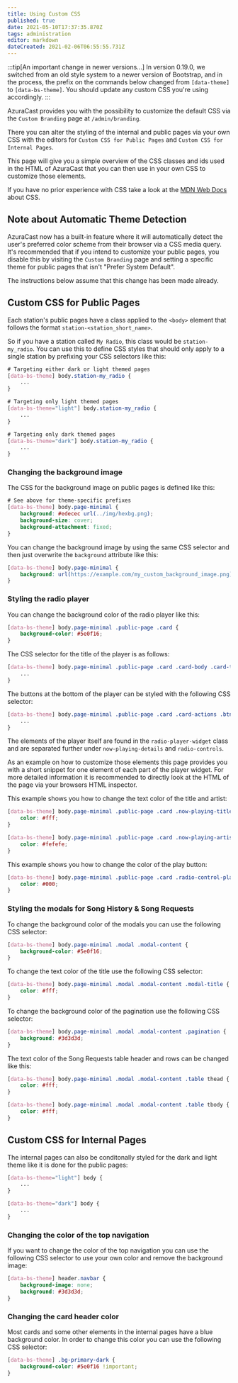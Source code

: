 ```yaml
---
title: Using Custom CSS
published: true
date: 2021-05-10T17:37:35.870Z
tags: administration
editor: markdown
dateCreated: 2021-02-06T06:55:55.731Z
---
```


:::tip[An important change in newer versions...]
In version 0.19.0, we switched from an old style system to a newer version of Bootstrap, and in the process, the prefix on the commands below changed from `[data-theme]` to `[data-bs-theme]`. You should update any custom CSS you're using accordingly.
:::

AzuraCast provides you with the possibility to customize the default CSS via the `Custom Branding` page at `/admin/branding`.

There you can alter the styling of the internal and public pages via your own CSS with the editors for `Custom CSS for Public Pages` and `Custom CSS for Internal Pages`.

This page will give you a simple overview of the CSS classes and ids used in the HTML of AzuraCast that you can then use in your own CSS to customize those elements.

If you have no prior experience with CSS take a look at the [MDN Web Docs](https://developer.mozilla.org/en-US/docs/Web/CSS) about CSS.

## Note about Automatic Theme Detection

AzuraCast now has a built-in feature where it will automatically detect the user's preferred color scheme from their browser via a CSS media query. It's recommended that if you intend to customize your public pages, you disable this by visiting the `Custom Branding` page and setting a specific theme for public pages that isn't "Prefer System Default".

The instructions below assume that this change has been made already.

## Custom CSS for Public Pages

Each station's public pages have a class applied to the `<body>` element that follows the format `station-<station_short_name>`.

So if you have a station called `My Radio`, this class would be `station-my_radio`. You can use this to define CSS styles that should only apply to a single station by prefixing your CSS selectors like this:

```css
# Targeting either dark or light themed pages
[data-bs-theme] body.station-my_radio {
    ...
}

# Targeting only light themed pages
[data-bs-theme="light"] body.station-my_radio {
    ...
}

# Targeting only dark themed pages
[data-bs-theme="dark"] body.station-my_radio {
    ...
}
```

### Changing the background image

The CSS for the background image on public pages is defined like this:

```css
# See above for theme-specific prefixes
[data-bs-theme] body.page-minimal {
    background: #edecec url(../img/hexbg.png);
    background-size: cover;
    background-attachment: fixed;
}
```

You can change the background image by using the same CSS selector and then just overwrite the `background` attribute like this:

```css
[data-bs-theme] body.page-minimal {
    background: url(https://example.com/my_custom_background_image.png);
}
```

### Styling the radio player

You can change the background color of the radio player like this:

```css
[data-bs-theme] body.page-minimal .public-page .card {
    background-color: #5e0f16;
}
```

The CSS selector for the title of the player is as follows:

```css
[data-bs-theme] body.page-minimal .public-page .card .card-body .card-title {
    ...
}
```

The buttons at the bottom of the player can be styled with the following CSS selector:

```css
[data-bs-theme] body.page-minimal .public-page .card .card-actions .btn {
    ...
}
```

The elements of the player itself are found in the `radio-player-widget` class and are separated further under `now-playing-details` and `radio-controls`.

As an example on how to customize those elements this page provides you with a short snippet for one element of each part of the player widget. For more detailed information it is recommended to directly look at the HTML of the page via your browsers HTML inspector.

This example shows you how to change the text color of the title and artist:

```css
[data-bs-theme] body.page-minimal .public-page .card .now-playing-title {
    color: #fff;
}

[data-bs-theme] body.page-minimal .public-page .card .now-playing-artist {
    color: #fefefe;
}
```

This example shows you how to change the color of the play button:

```css
[data-bs-theme] body.page-minimal .public-page .card .radio-control-play-button a {
    color: #000;
}
```

### Styling the modals for Song History & Song Requests

To change the background color of the modals you can use the following CSS selector:

```css
[data-bs-theme] body.page-minimal .modal .modal-content {
    background-color: #5e0f16;
}
```

To change the text color of the title use the following CSS selector:

```css
[data-bs-theme] body.page-minimal .modal .modal-content .modal-title {
    color: #fff;
}
```

To change the background color of the pagination use the following CSS selector:

```css
[data-bs-theme] body.page-minimal .modal .modal-content .pagination {
    background: #3d3d3d;
}
```

The text color of the Song Requests table header and rows can be changed like this:

```css
[data-bs-theme] body.page-minimal .modal .modal-content .table thead {
    color: #fff;
}

[data-bs-theme] body.page-minimal .modal .modal-content .table tbody {
    color: #fff;
}
```

## Custom CSS for Internal Pages

The internal pages can also be conditonally styled for the dark and light theme like it is done for the public pages:

```css
[data-bs-theme="light"] body {
    ...
}

[data-bs-theme="dark"] body {
    ...
}
```

### Changing the color of the top navigation

If you want to change the color of the top navigation you can use the following CSS selector to use your own color and remove the background image:

```css
[data-bs-theme] header.navbar {
    background-image: none;
    background: #3d3d3d;
}
```

### Changing the card header color

Most cards and some other elements in the internal pages have a blue background color. In order to change this color you can use the following CSS selector:

```css
[data-bs-theme] .bg-primary-dark {
    background-color: #5e0f16 !important;
}
```
